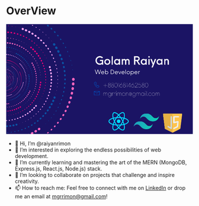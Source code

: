# OverView

![The San Juan Mountains are beautiful!](/cover_photo.png "San Juan Mountains")

- 👋 Hi, I’m @raiyanrimon
- 👀 I’m interested in exploring the endless possibilities of web development.
- 🌱 I’m currently learning and mastering the art of the MERN (MongoDB, Express.js, React.js, Node.js) stack.
- 💞️ I’m looking to collaborate on projects that challenge and inspire creativity.
- 📫 How to reach me: Feel free to connect with me on [LinkedIn](https://www.linkedin.com/in/raiyanrimon) or drop me an email at mgrrimon@gmail.com!
